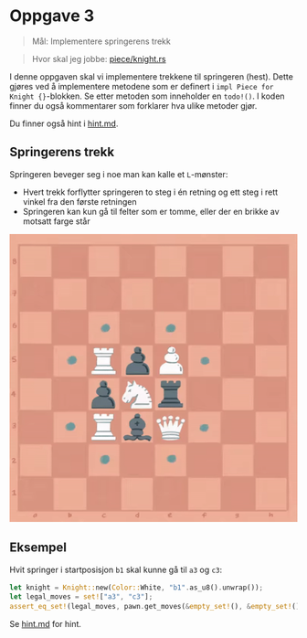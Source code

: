 # Oppgave 3
> Mål: Implementere springerens trekk

> Hvor skal jeg jobbe: [piece/knight.rs](piece/knight.rs)

I denne oppgaven skal vi implementere trekkene til springeren (hest). Dette gjøres ved å implementere metodene som 
er definert i `impl Piece for Knight {}`-blokken. Se etter metoden som inneholder en `todo!()`. I koden finner du 
også kommentarer som forklarer hva ulike metoder gjør.


Du finner også hint i [hint.md](hint.md).

## Springerens trekk
Springeren beveger seg i noe man kan kalle et `L`-mønster:
- Hvert trekk forflytter springeren to steg i én retning og ett steg i rett vinkel fra den
  første retningen
- Springeren kan kun gå til felter som er tomme, eller der en brikke av motsatt farge står

![Springertrekk](../../images/moves/knight.gif)


## Eksempel
Hvit springer i startposisjon `b1` skal kunne gå til `a3` og `c3`:

```rust
let knight = Knight::new(Color::White, "b1".as_u8().unwrap());
let legal_moves = set!["a3", "c3"];
assert_eq_set!(legal_moves, pawn.get_moves(&empty_set!(), &empty_set!());
```

Se [hint.md](hint.md) for hint.